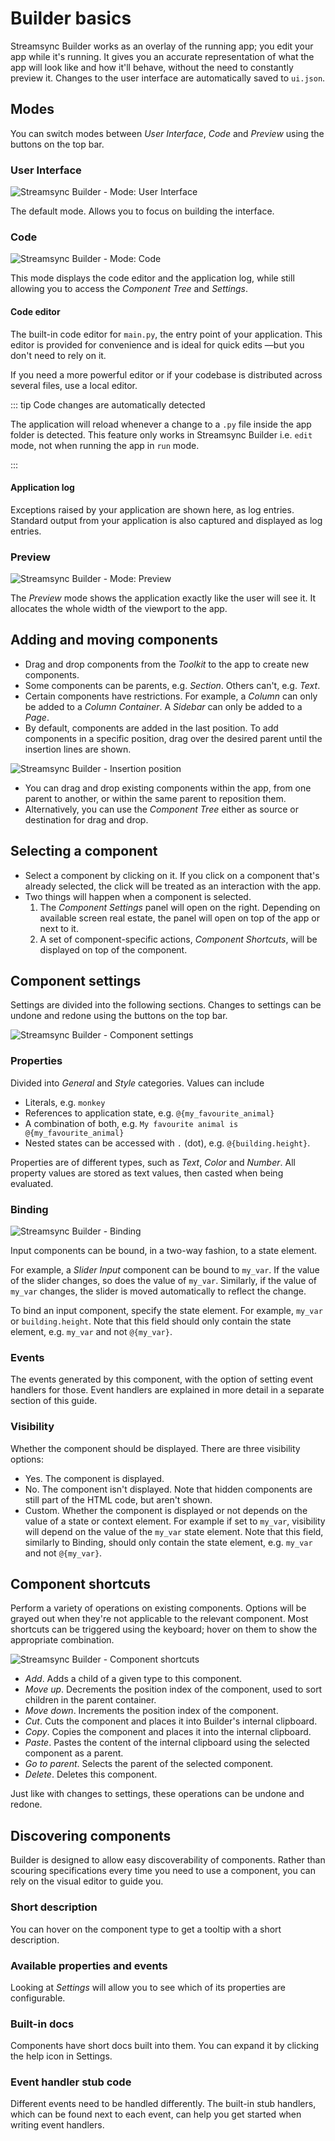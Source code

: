 ﻿# Builder basics

Streamsync Builder works as an overlay of the running app; you edit your app while it's running. It gives you an accurate representation of what the app will look like and how it'll behave, without the need to constantly preview it. Changes to the user interface are automatically saved to `ui.json`.

## Modes

You can switch modes between _User Interface_, _Code_ and _Preview_ using the buttons on the top bar.

### User Interface

![Streamsync Builder - Mode: User Interface](./images/builder-basics.ui.png)

The default mode. Allows you to focus on building the interface.

### Code

![Streamsync Builder - Mode: Code](./images/builder-basics.code.png)

This mode displays the code editor and the application log, while still allowing you to access the _Component Tree_ and _Settings_.

#### Code editor

The built-in code editor for `main.py`, the entry point of your application. This editor is provided for convenience and is ideal for quick edits —but you don't need to rely on it.

If you need a more powerful editor or if your codebase is distributed across several files, use a local editor.

::: tip Code changes are automatically detected

The application will reload whenever a change to a `.py` file inside the app folder is detected. This feature only works in Streamsync Builder i.e. `edit` mode, not when running the app in `run` mode.

:::

#### Application log

Exceptions raised by your application are shown here, as log entries. Standard output from your application is also captured and displayed as log entries.

### Preview

![Streamsync Builder - Mode: Preview](./images/builder-basics.preview.png)

The _Preview_ mode shows the application exactly like the user will see it. It allocates the whole width of the viewport to the app.

## Adding and moving components

- Drag and drop components from the _Toolkit_ to the app to create new components.
- Some components can be parents, e.g. _Section_. Others can't, e.g. _Text_.
- Certain components have restrictions. For example, a _Column_ can only be added to a _Column Container_. A _Sidebar_ can only be added to a _Page_.
- By default, components are added in the last position. To add components in a specific position, drag over the desired parent until the insertion lines are shown.

![Streamsync Builder - Insertion position](./images/builder-basics.insertion.gif)

- You can drag and drop existing components within the app, from one parent to another, or within the same parent to reposition them.
- Alternatively, you can use the _Component Tree_ either as source or destination for drag and drop.

## Selecting a component

- Select a component by clicking on it. If you click on a component that's already selected, the click will be treated as an interaction with the app.
- Two things will happen when a component is selected.
  1. The _Component Settings_ panel will open on the right. Depending on available screen real estate, the panel will open on top of the app or next to it.
  2. A set of component-specific actions, _Component Shortcuts_, will be displayed on top of the component.

## Component settings

Settings are divided into the following sections. Changes to settings can be undone and redone using the buttons on the top bar.

![Streamsync Builder - Component settings](./images/builder-basics.component-settings.png)

### Properties

Divided into _General_ and _Style_ categories. Values can include

- Literals, e.g. `monkey`
- References to application state, e.g. `@{my_favourite_animal}`
- A combination of both, e.g. `My favourite animal is @{my_favourite_animal}`
- Nested states can be accessed with `.` (dot), e.g. `@{building.height}`.

Properties are of different types, such as _Text_, _Color_ and _Number_. All property values are stored as text values, then casted when being evaluated.

### Binding

![Streamsync Builder - Binding](./images/builder-basics.binding.png)

Input components can be bound, in a two-way fashion, to a state element.

For example, a _Slider Input_ component can be bound to `my_var`. If the value of the slider changes, so does the value of `my_var`. Similarly, if the value of `my_var` changes, the slider is moved automatically to reflect the change.

To bind an input component, specify the state element. For example, `my_var` or `building.height`. Note that this field should only contain the state element, e.g. `my_var` and not `@{my_var}`.

### Events

The events generated by this component, with the option of setting event handlers for those. Event handlers are explained in more detail in a separate section of this guide.

### Visibility

Whether the component should be displayed. There are three visibility options:

- Yes. The component is displayed.
- No. The component isn't displayed. Note that hidden components are still part of the HTML code, but aren't shown.
- Custom. Whether the component is displayed or not depends on the value of a state or context element. For example if set to `my_var`, visibility will depend on the value of the `my_var` state element. Note that this field, similarly to Binding, should only contain the state element, e.g. `my_var` and not `@{my_var}`.

## Component shortcuts

Perform a variety of operations on existing components. Options will be grayed out when they're not applicable to the relevant component. Most shortcuts can be triggered using the keyboard; hover on them to show the appropriate combination.

![Streamsync Builder - Component shortcuts](./images/builder-basics.component-shortcuts.png)

- _Add_. Adds a child of a given type to this component.
- _Move up_. Decrements the position index of the component, used to sort children in the parent container.
- _Move down_. Increments the position index of the component.
- _Cut_. Cuts the component and places it into Builder's internal clipboard.
- _Copy_. Copies the component and places it into the internal clipboard.
- _Paste_. Pastes the content of the internal clipboard using the selected component as a parent.
- _Go to parent_. Selects the parent of the selected component.
- _Delete_. Deletes this component.

Just like with changes to settings, these operations can be undone and redone.

## Discovering components

Builder is designed to allow easy discoverability of components. Rather than scouring specifications every time you need to use a component, you can rely on the visual editor to guide you.

### Short description

You can hover on the component type to get a tooltip with a short description.

### Available properties and events

Looking at _Settings_ will allow you to see which of its properties are configurable.

### Built-in docs

Components have short docs built into them. You can expand it by clicking the help icon in Settings.

### Event handler stub code

Different events need to be handled differently. The built-in stub handlers, which can be found next to each event, can help you get started when writing event handlers.
